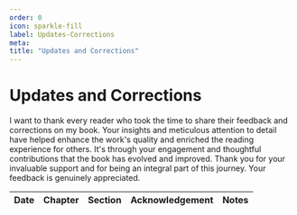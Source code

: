 ```yaml
---
order: 0
icon: sparkle-fill
label: Updates-Corrections
meta:
title: "Updates and Corrections"
---
```

# Updates and Corrections

I want to thank every reader who took the time to share their feedback and corrections on my book. Your insights and meticulous attention to detail have helped enhance the work's quality and enriched the reading experience for others. It's through your engagement and thoughtful contributions that the book has evolved and improved. Thank you for your invaluable support and for being an integral part of this journey. Your feedback is genuinely appreciated.

|      Date       | Chapter |             Section             |     Acknowledgement      |                       Notes                        |
|:---------------:|:-------:|:-------------------------------:|:------------------------:|:--------------------------------------------------:|
